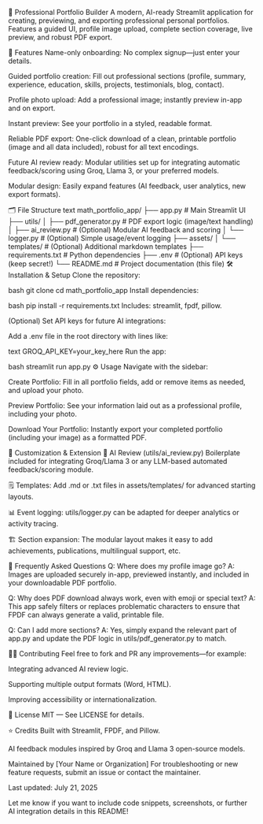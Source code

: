 📑 Professional Portfolio Builder
A modern, AI-ready Streamlit application for creating, previewing, and exporting professional personal portfolios.
Features a guided UI, profile image upload, complete section coverage, live preview, and robust PDF export.

🚀 Features
Name-only onboarding: No complex signup—just enter your details.

Guided portfolio creation: Fill out professional sections (profile, summary, experience, education, skills, projects, testimonials, blog, contact).

Profile photo upload: Add a professional image; instantly preview in-app and on export.

Instant preview: See your portfolio in a styled, readable format.

Reliable PDF export: One-click download of a clean, printable portfolio (image and all data included), robust for all text encodings.

Future AI review ready: Modular utilities set up for integrating automatic feedback/scoring using Groq, Llama 3, or your preferred models.

Modular design: Easily expand features (AI feedback, user analytics, new export formats).

🗂️ File Structure
text
math_portfolio_app/
├── app.py                        # Main Streamlit UI
├── utils/
│   ├── pdf_generator.py          # PDF export logic (image/text handling)
│   ├── ai_review.py              # (Optional) Modular AI feedback and scoring
│   └── logger.py                 # (Optional) Simple usage/event logging
├── assets/
│   └── templates/                # (Optional) Additional markdown templates
├── requirements.txt              # Python dependencies
├── .env                          # (Optional) API keys (keep secret!)
└── README.md                     # Project documentation (this file)
🛠️ Installation & Setup
Clone the repository:

bash
git clone <your-repo-url>
cd math_portfolio_app
Install dependencies:

bash
pip install -r requirements.txt
Includes: streamlit, fpdf, pillow.

(Optional) Set API keys for future AI integrations:

Add a .env file in the root directory with lines like:

text
GROQ_API_KEY=your_key_here
Run the app:

bash
streamlit run app.py
⚙️ Usage
Navigate with the sidebar:

Create Portfolio: Fill in all portfolio fields, add or remove items as needed, and upload your photo.

Preview Portfolio: See your information laid out as a professional profile, including your photo.

Download Your Portfolio: Instantly export your completed portfolio (including your image) as a formatted PDF.

🧩 Customization & Extension
🔗 AI Review (utils/ai_review.py)
Boilerplate included for integrating Groq/Llama 3 or any LLM-based automated feedback/scoring module.

🗒️ Templates:
Add .md or .txt files in assets/templates/ for advanced starting layouts.

📊 Event logging:
utils/logger.py can be adapted for deeper analytics or activity tracing.

🏗️ Section expansion:
The modular layout makes it easy to add achievements, publications, multilingual support, etc.

💬 Frequently Asked Questions
Q: Where does my profile image go?
A: Images are uploaded securely in-app, previewed instantly, and included in your downloadable PDF portfolio.

Q: Why does PDF download always work, even with emoji or special text?
A: This app safely filters or replaces problematic characters to ensure that FPDF can always generate a valid, printable file.

Q: Can I add more sections?
A: Yes, simply expand the relevant part of app.py and update the PDF logic in utils/pdf_generator.py to match.

🧑‍💻 Contributing
Feel free to fork and PR any improvements—for example:

Integrating advanced AI review logic.

Supporting multiple output formats (Word, HTML).

Improving accessibility or internationalization.

📄 License
MIT — See LICENSE for details.

⭐ Credits
Built with Streamlit, FPDF, and Pillow.

AI feedback modules inspired by Groq and Llama 3 open-source models.

Maintained by [Your Name or Organization]
For troubleshooting or new feature requests, submit an issue or contact the maintainer.

Last updated: July 21, 2025

Let me know if you want to include code snippets, screenshots, or further AI integration details in this README!
